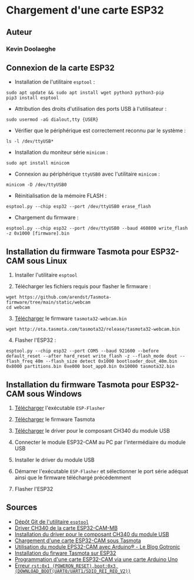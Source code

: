 # Chargement d'une carte ESP32

## Auteur

### Kevin Doolaeghe

## Connexion de la carte ESP32

* Installation de l'utilitaire `esptool` :
```
sudo apt update && sudo apt install wget python3 python3-pip
pip3 install esptool
```

* Attribution des droits d'utilisation des ports USB à l'utilisateur :
```
sudo usermod -aG dialout,tty {USER}
```

* Vérifier que le périphérique est correctement reconnu par le système :
```
ls -l /dev/ttyUSB*
```

* Installation du moniteur série `minicom` :
```
sudo apt install minicom
```

* Connexion au périphérique `ttyUSB0` avec l'utilitaire `minicom` :
```
minicom -D /dev/ttyUSB0
```

* Réinitialisation de la mémoire FLASH :
```
esptool.py --chip esp32 --port /dev/ttyUSB0 erase_flash
```

* Chargement du firmware :
```
esptool.py --chip esp32 --port /dev/ttyUSB0 --baud 460800 write_flash -z 0x1000 [firmware].bin
```

## Installation du firmware Tasmota pour ESP32-CAM sous Linux

1. Installer l'utilitaire `esptool`

2. Télécharger les fichiers requis pour flasher le firmware :
```
wget https://github.com/arendst/Tasmota-firmware/tree/main/static/webcam
cd webcam
```

3. [Télécharger](http://ota.tasmota.com/tasmota32/release/) le firmware `tasmota32-webcam.bin`
```
wget http://ota.tasmota.com/tasmota32/release/tasmota32-webcam.bin
```

4. Flasher l'ESP32 :
```
esptool.py --chip esp32 --port COM5 --baud 921600 --before default_reset --after hard_reset write_flash -z --flash_mode dout --flash_freq 40m --flash_size detect 0x1000 bootloader_dout_40m.bin 0x8000 partitions.bin 0xe000 boot_app0.bin 0x10000 tasmota32.bin
```

## Installation du firmware Tasmota pour ESP32-CAM sous Windows

1. [Télécharger](https://github.com/Jason2866/ESP_Flasher/releases) l'exécutable `ESP-Flasher`

2. [Télécharger](https://tasmota.github.io/docs/ESP32/) le firmware Tasmota

3. [Télécharger](http://www.wch-ic.com/downloads/CH341SER_ZIP.html) le driver pour le composant CH340 du module USB

4. Connecter le module ESP32-CAM au PC par l'intermédiaire du module USB

5. Installer le driver du module USB

6. Démarrer l'exécutable `ESP-Flasher` et sélectionner le port série adéquat ainsi que le firmware téléchargé précédemment

7. Flasher l'ESP32

## Sources

- [Dépôt Git de l'utilitaire `esptool`](https://github.com/espressif/esptool)
- [Driver CH340 de la carte ESP32-CAM-MB](https://github.com/juliagoda/CH341SER)
- [Installation du driver pour le composant CH340 du module USB](https://learn.sparkfun.com/tutorials/how-to-install-ch340-drivers/all)
- [Chargement d'une carte ESP32-CAM sous Tasmota](https://easydomoticz.com/forum/viewtopic.php?f=24&p=94316)
- [Utilisation du module EPS32-CAM avec Arduino® - Le Blog Gotronic](https://www.gotronic.fr/blog/guides/utilisation-du-module-eps32-cam-avec-arduino/)
- [Installation du firware Tasmota sur ESP32](https://tasmota.github.io/docs/ESP32/)
- [Programmation d'une carte ESP32-CAM via une carte Arduino Uno](https://www.youtube.com/watch?v=q-KIpFIbRMk)
- [Erreur `rst:0x1 (POWERON_RESET),boot:0x3 (DOWNLOAD_BOOT(UART0/UART1/SDIO_REI_REO_V2))`](https://github.com/espressif/arduino-esp32/issues/577)
